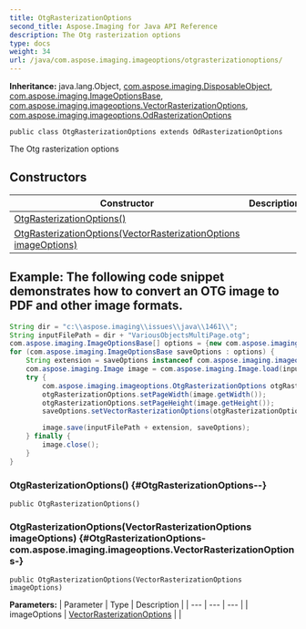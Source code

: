 ```yaml
---
title: OtgRasterizationOptions
second_title: Aspose.Imaging for Java API Reference
description: The Otg rasterization options
type: docs
weight: 34
url: /java/com.aspose.imaging.imageoptions/otgrasterizationoptions/
---
```

**Inheritance:**
java.lang.Object, [com.aspose.imaging.DisposableObject](../../com.aspose.imaging/disposableobject), [com.aspose.imaging.ImageOptionsBase](../../com.aspose.imaging/imageoptionsbase), [com.aspose.imaging.imageoptions.VectorRasterizationOptions](../../com.aspose.imaging.imageoptions/vectorrasterizationoptions), [com.aspose.imaging.imageoptions.OdRasterizationOptions](../../com.aspose.imaging.imageoptions/odrasterizationoptions)
```
public class OtgRasterizationOptions extends OdRasterizationOptions
```

The Otg rasterization options
## Constructors

| Constructor | Description |
| --- | --- |
| [OtgRasterizationOptions()](#OtgRasterizationOptions--) |  |
| [OtgRasterizationOptions(VectorRasterizationOptions imageOptions)](#OtgRasterizationOptions-com.aspose.imaging.imageoptions.VectorRasterizationOptions-) |  |

## Example: The following code snippet demonstrates how to convert an OTG image to PDF and other image formats.

``` java
String dir = "c:\\aspose.imaging\\issues\\java\\1461\\";
String inputFilePath = dir + "VariousObjectsMultiPage.otg";
com.aspose.imaging.ImageOptionsBase[] options = {new com.aspose.imaging.imageoptions.PngOptions(), new com.aspose.imaging.imageoptions.PdfOptions()};
for (com.aspose.imaging.ImageOptionsBase saveOptions : options) {
    String extension = saveOptions instanceof com.aspose.imaging.imageoptions.PngOptions ? ".png" : ".pdf";
    com.aspose.imaging.Image image = com.aspose.imaging.Image.load(inputFilePath);
    try {
        com.aspose.imaging.imageoptions.OtgRasterizationOptions otgRasterizationOptions = new com.aspose.imaging.imageoptions.OtgRasterizationOptions();
        otgRasterizationOptions.setPageWidth(image.getWidth());
        otgRasterizationOptions.setPageHeight(image.getHeight());
        saveOptions.setVectorRasterizationOptions(otgRasterizationOptions);

        image.save(inputFilePath + extension, saveOptions);
    } finally {
        image.close();
    }
}
```

### OtgRasterizationOptions() {#OtgRasterizationOptions--}
```
public OtgRasterizationOptions()
```


### OtgRasterizationOptions(VectorRasterizationOptions imageOptions) {#OtgRasterizationOptions-com.aspose.imaging.imageoptions.VectorRasterizationOptions-}
```
public OtgRasterizationOptions(VectorRasterizationOptions imageOptions)
```


**Parameters:**
| Parameter | Type | Description |
| --- | --- | --- |
| imageOptions | [VectorRasterizationOptions](../../com.aspose.imaging.imageoptions/vectorrasterizationoptions) |  |


